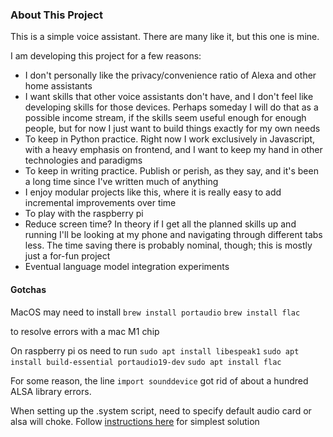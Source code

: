 ### About This Project

This is a simple voice assistant. There are many like it, but this one is mine.

I am developing this project for a few reasons:

- I don't personally like the privacy/convenience ratio of Alexa and other home assistants
- I want skills that other voice assistants don't have, and I don't feel like developing skills for those devices. Perhaps someday I will do that as a possible income stream, if the skills seem useful enough for enough people, but for now I just want to build things exactly for my own needs
- To keep in Python practice. Right now I work exclusively in Javascript, with a heavy emphasis on frontend, and I want to keep my hand in other technologies and paradigms
- To keep in writing practice. Publish or perish, as they say, and it's been a long time since I've written much of anything
- I enjoy modular projects like this, where it is really easy to add incremental improvements over time
- To play with the raspberry pi
- Reduce screen time? In theory if I get all the planned skills up and running I'll be looking at my phone and navigating through different tabs less. The time saving there is probably nominal, though; this is mostly just a for-fun project
- Eventual language model integration experiments


#### Gotchas 
MacOS may need to install
`brew install portaudio`
`brew install flac`

to resolve errors with a mac M1 chip

On raspberry pi os need to run
`sudo apt install libespeak1`
`sudo apt install build-essential portaudio19-dev`
`sudo apt install flac`

For some reason, the line `import sounddevice` got rid of about a hundred ALSA library errors.

When setting up the .system script, need to specify default audio card or alsa will choke. Follow [instructions here](https://www.alsa-project.org/wiki/Setting_the_default_device) for simplest solution
